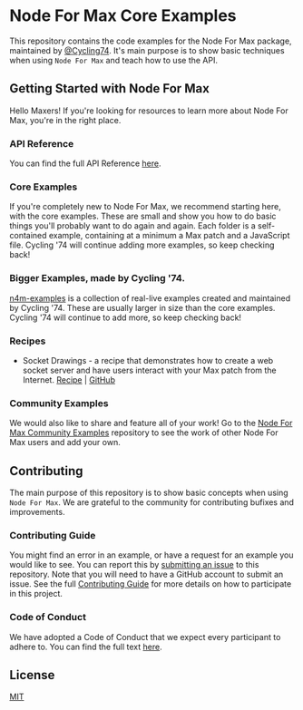 # Node For Max Core Examples

This repository contains the code examples for the Node For Max package, maintained by [@Cycling74](https://github.com/Cycling74). It's main purpose is to show basic techniques when using `Node For Max` and teach how to use the API.

## Getting Started with Node For Max

Hello Maxers! If you're looking for resources to learn more about Node For Max, you're in the right place.

### API Reference

You can find the full API Reference [here](https://docs.cycling74.com/nodeformax/api/index.html).

### Core Examples

If you're completely new to Node For Max, we recommend starting here, with the core examples. These are small and show you how to do basic things you'll probably want to do again and again. Each folder is a self-contained example, containing at a minimum a Max patch and a JavaScript file. Cycling '74 will continue adding more examples, so keep checking back!

### Bigger Examples, made by Cycling '74.

[n4m-examples](https://github.com/cycling74/n4m-examples) is a collection of real-live examples created and maintained by Cycling '74. These are usually larger in size than the core examples. Cycling '74 will continue to add more, so keep checking back!

### Recipes

* Socket Drawings - a recipe that demonstrates how to create a web socket server and have users interact with your Max patch from the Internet. [Recipe](https://cycling74.com/tutorials/node-recipe-00-socket-drawings) | [GitHub](https://github.com/pixlpa/socket-drawings)

### Community Examples

We would also like to share and feature all of your work! Go to the [Node For Max Community Examples](https://github.com/Cycling74/n4m-community) repository to see the work of other Node For Max users and add your own.

## Contributing

The main purpose of this repository is to show basic concepts when using `Node For Max`. We are grateful to the community for contributing bufixes and improvements.

### Contributing Guide

You might find an error in an example, or have a request for an example you would like to see. You can report this by [submitting an issue](https://github.com/Cycling74/n4m-core-examples/issues/new) to this repository. Note that you will need to have a GitHub account to submit an issue. See the full [Contributing Guide](./CONTRIBUTING.md) for more details on how to participate in this project.

### Code of Conduct

We have adopted a Code of Conduct that we expect every participant to adhere to. You can find the full text [here](./CODE_OF_CONDUCT.md).

## License

[MIT](./LICENSE)
